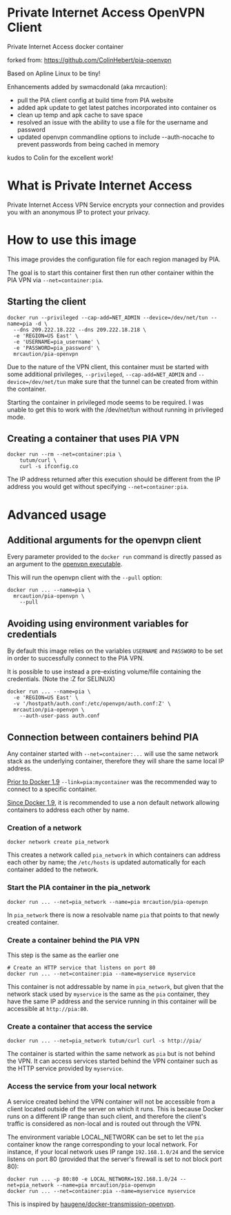 
# Private Internet Access OpenVPN Client 
Private Internet Access docker container

forked from: https://github.com/ColinHebert/pia-openvpn

Based on Apline Linux to be tiny!

Enhancements added by swmacdonald (aka mrcaution):
 - pull the PIA client config at build time from PIA website
 - added apk update to get latest patches incorporated into container os
 - clean up temp and apk cache to save space
 - resolved an issue with the ability to use a file for the username and password
 - updated openvpn commandline options to include --auth-nocache to prevent passwords from being cached in memory

kudos to Colin for the excellent work! 

# What is Private Internet Access
Private Internet Access VPN Service encrypts your connection and provides you with an anonymous IP to protect your privacy.

# How to use this image
This image provides the configuration file for each region managed by PIA.

The goal is to start this container first then run other container within the PIA VPN via `--net=container:pia`.


## Starting the client
```Shell
docker run --privileged --cap-add=NET_ADMIN --device=/dev/net/tun --name=pia -d \
  --dns 209.222.18.222 --dns 209.222.18.218 \
  -e 'REGION=US East' \
  -e 'USERNAME=pia_username' \
  -e 'PASSWORD=pia_password' \
  mrcaution/pia-openvpn
```

Due to the nature of the VPN client, this container must be started with some additional privileges, `--privileged`, `--cap-add=NET_ADMIN` and `--device=/dev/net/tun` make sure that the tunnel can be created from within the container.

Starting the container in privileged mode seems to be required. I was unable to get this to work with the /dev/net/tun without running in privileged mode.

## Creating a container that uses PIA VPN
```Shell
docker run --rm --net=container:pia \
    tutum/curl \
    curl -s ifconfig.co
```

The IP address returned after this execution should be different from the IP address you would get without specifying `--net=container:pia`.

# Advanced usage

## Additional arguments for the openvpn client
Every parameter provided to the `docker run` command is directly passed as an argument to the [openvpn executable](https://openvpn.net/man.html).

This will run the openvpn client with the `--pull` option:
```Shell
docker run ... --name=pia \
  mrcaution/pia-openvpn \
    --pull
```

## Avoiding using environment variables for credentials
By default this image relies on the variables `USERNAME` and `PASSWORD` to be set in order to successfully connect to the PIA VPN.

It is possible to use instead a pre-existing volume/file containing the credentials. (Note the :Z for SELINUX) 
```Shell
docker run ... --name=pia \
  -e 'REGION=US East' \
  -v '/hostpath/auth.conf:/etc/openvpn/auth.conf:Z' \
  mrcaution/pia-openvpn \
    --auth-user-pass auth.conf
```

## Connection between containers behind PIA
Any container started with `--net=container:...` will use the same network stack as the underlying container, therefore they will share the same local IP address.

[Prior to Docker 1.9](https://docs.docker.com/engine/userguide/networking/default_network/dockerlinks/) `--link=pia:mycontainer` was the recommended way to connect to a specific container.

[Since Docker 1.9](https://docs.docker.com/engine/userguide/networking/dockernetworks/), it is recommended to use a non default network allowing containers to address each other by name.

### Creation of a network
```Shell
docker network create pia_network
```

This creates a network called `pia_network` in which containers can address each other by name; the `/etc/hosts` is updated automatically for each container added to the network.

### Start the PIA container in the pia_network
```Shell
docker run ... --net=pia_network --name=pia mrcaution/pia-openvpn
```

In `pia_network` there is now a resolvable name `pia` that points to that newly created container.

### Create a container behind the PIA VPN
This step is the same as the earlier one
```Shell
# Create an HTTP service that listens on port 80
docker run ... --net=container:pia --name=myservice myservice
```

This container is not addressable by name in `pia_network`, but given that the network stack used by `myservice` is the same as the `pia` container, they have the same IP address and the service running in this container will be accessible at `http://pia:80`.

### Create a container that access the service
```Shell
docker run ... --net=pia_network tutum/curl curl -s http://pia/
```

The container is started within the same network as `pia` but is not behind the VPN.
It can access services started behind the VPN container such as the HTTP service provided by `myservice`.

### Access the service from your local network
A service created behind the VPN container will not be accessible from a client located outside of the server on which it runs. This is because Docker runs on a different IP range than such client, and therefore the client's traffic is considered as non-local and is routed out through the VPN.

The environment variable LOCAL_NETWORK can be set to let the `pia` container know the range corresponding to your local network. For instance, if your local network uses IP range `192.168.1.0/24` and the service listens on port 80 (provided that the server's firewall is set to not block port 80):
```Shell
docker run ... -p 80:80 -e LOCAL_NETWORK=192.168.1.0/24 --net=pia_network --name=pia mrcaution/pia-openvpn
docker run ... --net=container:pia --name=myservice myservice
```

This is inspired by [haugene/docker-transmission-openvpn](https://github.com/haugene/docker-transmission-openvpn).
